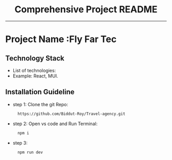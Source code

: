 <div align="center">
  <h1>Comprehensive Project README</h1>
</div>

---

# Project Name :Fly Far Tec

## Technology Stack

- List of technologies:
- Example: React, MUI.

## Installation Guideline

- step 1: Clone the git Repo:
  ```bash
    https://github.com/Biddut-Roy/Travel-agency.git
  ```
- step 2: Open vs code and Run Terminal:
  ```bash
    npm i
  ```
- step 3:
  ```bash
    npm run dev
  ```
